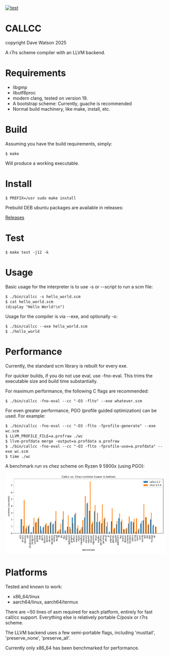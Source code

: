 [![test](https://github.com/djwatson/callcc/actions/workflows/test.yml/badge.svg?branch=main)](https://github.com/djwatson/callcc/actions/workflows/test.yml)

# CALLCC 

copyright Dave Watson 2025

A r7rs scheme compiler with an LLVM backend.

# Requirements

* libgmp
* libutf8proc
* modern clang, tested on version 19.
* A bootstrap scheme: Currently, guache is recommended
* Normal build machinery, like make, install, etc.

# Build

Assuming you have the build requirements, simply:

```
$ make 
```

Will produce a working executable.

# Install

```
$ PREFIX=/usr sudo make install
```

Prebuild DEB ubuntu packages are available in releases:

[Releases](https://github.com/djwatson/callcc/releases)

# Test

```
$ make test -j12 -k
```

# Usage

Basic usage for the interpreter is to use -s or --script to run a scm file:

```
$ ./bin/callcc -s hello_world.scm
$ cat hello_world.scm
(display "Hello World!\n")
```

Usage for the compiler is via --exe, and optionally -o:

```
$ ./bin/callcc --exe hello_world.scm
$ ./hello_world
```

# Performance

Currently, the standard scm library is rebuilt for every exe.

For quicker builds, if you do not use eval, use -fno-eval.
This trims the executable size and build time substantially.

For maximum performance, the following C flags are recommended:
```
$ ./bin/callcc -fno-eval --cc "-O3 -flto" --exe whatever.scm
```

For even greater performance, PGO (profile guided optimization) can be
used.  For example:

```
$ ./bin/callcc -fno-eval --cc "-O3 -flto -fprofile-generate" --exe wc.scm
$ LLVM_PROFILE_FILE=a.profraw ./wc
$ llvm-profdata merge -output=a.profdata a.profraw
$ ./bin/callcc -fno-eval --cc "-O3 -flto -fprofile-use=a.profdata" --exe wc.scm
$ time ./wc
```

A benchmark run vs chez scheme on Ryzen 9 5900x (using PGO):

![Benchmark results image](benchmark.png)

# Platforms

Tested and known to work:

* x86_64/linux
* aarch64/linux, aarch64/termux

There are ~50 lines of asm required for each platform, entirely for
fast call/cc support.  Everything else is relatively portable C/posix
or r7rs scheme.

The LLVM backend uses a few semi-portable flags, including 'musttail',
'preserve_none', 'preserve_all'.

Currently only x86_64 has been benchmarked for performance.


